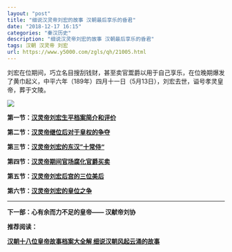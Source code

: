 ```yaml
---
layout: "post"
title: "细说汉灵帝刘宏的故事 汉朝最后享乐的昏君"
date: "2018-12-17 16:15"
categories: "秦汉历史"
description: "细说汉灵帝刘宏的故事 汉朝最后享乐的昏君"
tags: 汉朝 汉灵帝 刘宏
url: https://www.y5000.com/zgls/qh/21005.html
---
```






刘宏在位期间，巧立名目搜刮钱财，甚至卖官鬻爵以用于自己享乐，在位晚期爆发了黄巾起义，中平六年（189年）四月十一日（5月13日），刘宏去世，谥号孝灵皇帝，葬于文陵。

![](https://img.y5000.com/uploads/allimg/170504/8-1F5041J055403.jpg)

**第一节：[汉灵帝刘宏生平档案简介和评价](https://www.y5000.com/zgls/qh/20997.html)**

**第二节：[汉灵帝继位后对于皇权的争夺](https://www.y5000.com/zgls/qh/20998.html)**

**第三节：[汉灵帝刘宏的东汉”十常侍“](https://www.y5000.com/zgls/qh/20999.html)**

**第四节：[汉灵帝期间官场腐化官爵买卖](https://www.y5000.com/zgls/qh/21000.html)**

**第五节：[汉灵帝刘宏后宫的三位美后](https://www.y5000.com/zgls/qh/21002.html)**

**第六节：[汉灵帝刘宏的皇位之争](https://www.y5000.com/zgls/qh/21003.html)**

* * *

**下一部：心有余而力不足的皇帝—— 汉献帝刘协**

**推荐阅读：**

[**汉朝十八位皇帝故事档案大全解 细说汉朝风起云涌的故事**](https://www.y5000.com/zgls/qh/21041.html)
